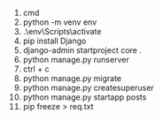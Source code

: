 1. cmd
2. python -m venv env
3. .\env\Scripts\activate
4. pip install Django
5. django-admin startproject core .
6. python manage.py runserver
7. ctrl + c
8. python manage.py migrate
9. python manage.py createsuperuser
10. python manage.py startapp posts
11. pip freeze > req.txt